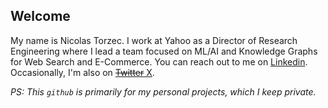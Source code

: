 ## Welcome

My name is Nicolas Torzec. I work at Yahoo as a Director of Research Engineering where I lead a team focused on ML/AI and Knowledge Graphs for Web Search and E-Commerce. You can reach out to me on [Linkedin](https://www.linkedin.com/in/nicolastorzec/). Occasionally, I'm also on [~~Twitter~~ X](https://x.com/nicolastorzec).

*PS: This `github` is primarily for my personal projects, which I keep private.*

